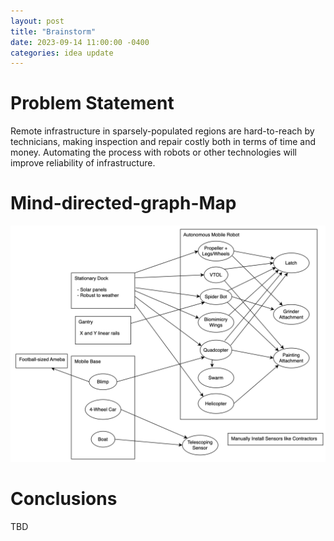 ```yaml
---
layout: post
title: "Brainstorm"
date: 2023-09-14 11:00:00 -0400
categories: idea update
---
```


# Problem Statement

Remote infrastructure in sparsely-populated regions are hard-to-reach by technicians, making inspection and repair costly both in terms of time and money.
Automating the process with robots or other technologies will improve reliability of infrastructure.

# Mind-directed-graph-Map

![Brainstorm Mindmap](/assets/brainstorm.png)

# Conclusions

TBD
